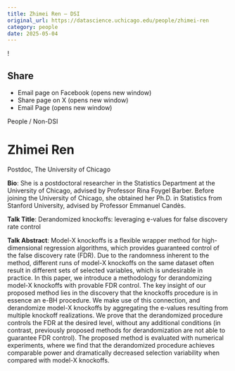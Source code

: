 ```yaml
---
title: Zhimei Ren – DSI
original_url: https://datascience.uchicago.edu/people/zhimei-ren
category: people
date: 2025-05-04
---
```


<!-- Table-like structure detected -->

!

## Share

* Email page on Facebook (opens new window)
* Share page on X (opens new window)
* Email Page (opens new window)

<!-- Table-like structure detected -->

People / Non-DSI

# Zhimei Ren

Postdoc, The University of Chicago

**Bio**: She is a postdoctoral researcher in the Statistics Department at the University of Chicago, advised by Professor Rina Foygel Barber. Before joining the University of Chicago, she obtained her Ph.D. in Statistics from Stanford University, advised by Professor Emmanuel Candès.

**Talk Title**: Derandomized knockoffs: leveraging e-values for false discovery rate control

**Talk Abstract**: Model-X knockoffs is a flexible wrapper method for high-dimensional regression algorithms, which provides guaranteed control of the false discovery rate (FDR). Due to the randomness inherent to the method, different runs of model-X knockoffs on the same dataset often result in different sets of selected variables, which is undesirable in practice. In this paper, we introduce a methodology for derandomizing model-X knockoffs with provable FDR control. The key insight of our proposed method lies in the discovery that the knockoffs procedure is in essence an e-BH procedure. We make use of this connection, and derandomize model-X knockoffs by aggregating the e-values resulting from multiple knockoff realizations. We prove that the derandomized procedure controls the FDR at the desired level, without any additional conditions (in contrast, previously proposed methods for derandomization are not able to guarantee FDR control). The proposed method is evaluated with numerical experiments, where we find that the derandomized procedure achieves comparable power and dramatically decreased selection variability when compared with model-X knockoffs.